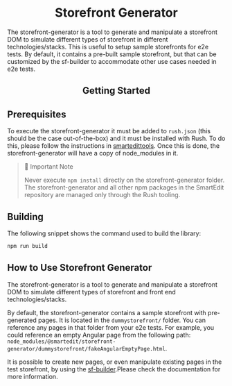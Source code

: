 <h1 align="center">Storefront Generator</h1>
The storefront-generator is a tool to generate and manipulate a storefront DOM to simulate different types of storefront in different technologies/stacks. This is useful to setup sample storefronts for e2e tests. By default, it contains a pre-built 
sample storefront, but that can be customized by the sf-builder to accommodate other use cases needed in e2e tests.

<h2 align="center">Getting Started</h2>

## Prerequisites

To execute the storefront-generator it must be added to `rush.json` (this should be the case out-of-the-box) and it must be installed with Rush. To do this, please follow the instructions in [smartedittools](../../#commands). Once this is done, the storefront-generator will have a copy of node_modules in it.

> 🚧 Important Note
>
> Never execute `npm install` directly on the storefront-generator folder. The storefront-generator and all other npm packages in the SmartEdit repository are managed only through the Rush tooling.

## Building

The following snippet shows the command used to build the library:

```bash
npm run build
```

## How to Use Storefront Generator

The storefront-generator is a tool to generate and manipulate a storefront DOM to simulate different types of storefront and front end technologies/stacks.

By default, the storefront-generator contains a sample storefront with pre-generated pages. It is located in the `dummystorefront/` folder. You can reference any pages in that folder from your e2e tests. For example, you could reference an
empty Angular page from the following path: `node_modules/@smartedit/storefront-generator/dummystorefront/fakeAngularEmptyPage.html`.

It is possible to create new pages, or even manipulate existing pages in the test storefront, by using the [sf-builder](./dummystorefront/builder/sf-builder.js).Please check the documentation for more information.
